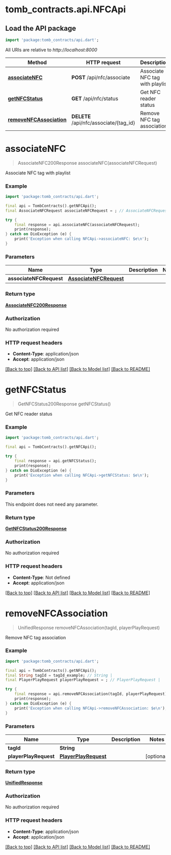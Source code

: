 # tomb_contracts.api.NFCApi

## Load the API package
```dart
import 'package:tomb_contracts/api.dart';
```

All URIs are relative to *http://localhost:8000*

Method | HTTP request | Description
------------- | ------------- | -------------
[**associateNFC**](NFCApi.md#associatenfc) | **POST** /api/nfc/associate | Associate NFC tag with playlist
[**getNFCStatus**](NFCApi.md#getnfcstatus) | **GET** /api/nfc/status | Get NFC reader status
[**removeNFCAssociation**](NFCApi.md#removenfcassociation) | **DELETE** /api/nfc/associate/{tag_id} | Remove NFC tag association


# **associateNFC**
> AssociateNFC200Response associateNFC(associateNFCRequest)

Associate NFC tag with playlist

### Example
```dart
import 'package:tomb_contracts/api.dart';

final api = TombContracts().getNFCApi();
final AssociateNFCRequest associateNFCRequest = ; // AssociateNFCRequest | 

try {
    final response = api.associateNFC(associateNFCRequest);
    print(response);
} catch on DioException (e) {
    print('Exception when calling NFCApi->associateNFC: $e\n');
}
```

### Parameters

Name | Type | Description  | Notes
------------- | ------------- | ------------- | -------------
 **associateNFCRequest** | [**AssociateNFCRequest**](AssociateNFCRequest.md)|  | 

### Return type

[**AssociateNFC200Response**](AssociateNFC200Response.md)

### Authorization

No authorization required

### HTTP request headers

 - **Content-Type**: application/json
 - **Accept**: application/json

[[Back to top]](#) [[Back to API list]](../README.md#documentation-for-api-endpoints) [[Back to Model list]](../README.md#documentation-for-models) [[Back to README]](../README.md)

# **getNFCStatus**
> GetNFCStatus200Response getNFCStatus()

Get NFC reader status

### Example
```dart
import 'package:tomb_contracts/api.dart';

final api = TombContracts().getNFCApi();

try {
    final response = api.getNFCStatus();
    print(response);
} catch on DioException (e) {
    print('Exception when calling NFCApi->getNFCStatus: $e\n');
}
```

### Parameters
This endpoint does not need any parameter.

### Return type

[**GetNFCStatus200Response**](GetNFCStatus200Response.md)

### Authorization

No authorization required

### HTTP request headers

 - **Content-Type**: Not defined
 - **Accept**: application/json

[[Back to top]](#) [[Back to API list]](../README.md#documentation-for-api-endpoints) [[Back to Model list]](../README.md#documentation-for-models) [[Back to README]](../README.md)

# **removeNFCAssociation**
> UnifiedResponse removeNFCAssociation(tagId, playerPlayRequest)

Remove NFC tag association

### Example
```dart
import 'package:tomb_contracts/api.dart';

final api = TombContracts().getNFCApi();
final String tagId = tagId_example; // String | 
final PlayerPlayRequest playerPlayRequest = ; // PlayerPlayRequest | 

try {
    final response = api.removeNFCAssociation(tagId, playerPlayRequest);
    print(response);
} catch on DioException (e) {
    print('Exception when calling NFCApi->removeNFCAssociation: $e\n');
}
```

### Parameters

Name | Type | Description  | Notes
------------- | ------------- | ------------- | -------------
 **tagId** | **String**|  | 
 **playerPlayRequest** | [**PlayerPlayRequest**](PlayerPlayRequest.md)|  | [optional] 

### Return type

[**UnifiedResponse**](UnifiedResponse.md)

### Authorization

No authorization required

### HTTP request headers

 - **Content-Type**: application/json
 - **Accept**: application/json

[[Back to top]](#) [[Back to API list]](../README.md#documentation-for-api-endpoints) [[Back to Model list]](../README.md#documentation-for-models) [[Back to README]](../README.md)

